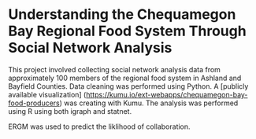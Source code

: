 # Understanding the Chequamegon Bay Regional Food System Through Social Network Analysis

This project involved collecting social network analysis data from approximately 100 members of the regional food system in Ashland and Bayfield Counties. Data cleaning was performed using Python. A [publicly available visualization] (https://kumu.io/ext-webapps/chequamegon-bay-food-producers) was creating with Kumu. The analysis was performed using R using both igraph and statnet. 

ERGM was used to predict the liklihood of collaboration.

